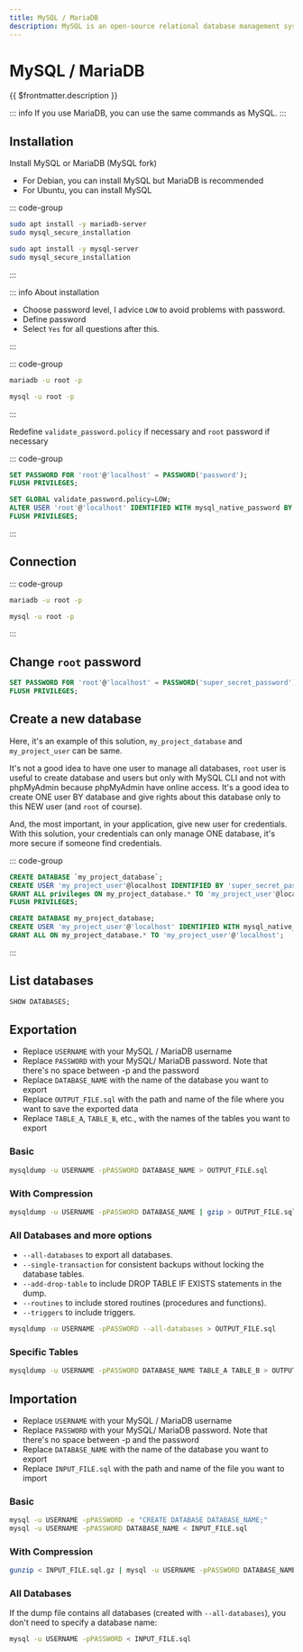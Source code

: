 ```yaml
---
title: MySQL / MariaDB
description: MySQL is an open-source relational database management system. MariaDB is a community-developed, commercially supported fork of the MySQL relational database management system.
---
```


# MySQL / MariaDB

{{ $frontmatter.description }}

::: info
If you use MariaDB, you can use the same commands as MySQL.
:::

## Installation

Install MySQL or MariaDB (MySQL fork)

- For Debian, you can install MySQL but MariaDB is recommended
- For Ubuntu, you can install MySQL

::: code-group

```sh [Debian]
sudo apt install -y mariadb-server
sudo mysql_secure_installation
```

```sh [Ubuntu]
sudo apt install -y mysql-server
sudo mysql_secure_installation
```

:::

::: info About installation

- Choose password level, I advice `LOW` to avoid problems with password.
- Define password
- Select `Yes` for all questions after this.

:::

::: code-group

```sh [MariaDB]
mariadb -u root -p
```

```sh [MySQL]
mysql -u root -p
```

:::

Redefine `validate_password.policy` if necessary and `root` password if necessary

::: code-group

```sql [MariaDB]
SET PASSWORD FOR 'root'@'localhost' = PASSWORD('password');
FLUSH PRIVILEGES;
```

```sql [MySQL]
SET GLOBAL validate_password.policy=LOW;
ALTER USER 'root'@'localhost' IDENTIFIED WITH mysql_native_password BY 'super_secret_password';
FLUSH PRIVILEGES;
```

:::

## Connection

::: code-group

```sh [MariaDB]
mariadb -u root -p
```

```sh [MySQL]
mysql -u root -p
```

:::

## Change `root` password

```sql
SET PASSWORD FOR 'root'@'localhost' = PASSWORD('super_secret_password');
FLUSH PRIVILEGES;
```

## Create a new database

Here, it's an example of this solution, `my_project_database` and `my_project_user` can be same.

It's not a good idea to have one user to manage all databases, `root` user is useful to create database and users but only with MySQL CLI and not with phpMyAdmin because phpMyAdmin have online access. It's a good idea to create ONE user BY database and give rights about this database only to this NEW user (and `root` of course).

And, the most important, in your application, give new user for credentials. With this solution, your credentials can only manage ONE database, it's more secure if someone find credentials.

::: code-group

```sql [MariaDB]
CREATE DATABASE `my_project_database`;
CREATE USER 'my_project_user'@localhost IDENTIFIED BY 'super_secret_password';
GRANT ALL privileges ON my_project_database.* TO 'my_project_user'@localhost;
FLUSH PRIVILEGES;
```

```sql [MySQL]
CREATE DATABASE my_project_database;
CREATE USER 'my_project_user'@'localhost' IDENTIFIED WITH mysql_native_password BY 'secret_password';
GRANT ALL ON my_project_database.* TO 'my_project_user'@'localhost';
```

:::

## List databases

```sql
SHOW DATABASES;
```

## Exportation

- Replace `USERNAME` with your MySQL / MariaDB username
- Replace `PASSWORD` with your MySQL/ MariaDB password. Note that there's no space between -p and the password
- Replace `DATABASE_NAME` with the name of the database you want to export
- Replace `OUTPUT_FILE.sql` with the path and name of the file where you want to save the exported data
- Replace `TABLE_A`, `TABLE_B`, etc., with the names of the tables you want to export

### Basic

```sh
mysqldump -u USERNAME -pPASSWORD DATABASE_NAME > OUTPUT_FILE.sql
```

### With Compression

```sh
mysqldump -u USERNAME -pPASSWORD DATABASE_NAME | gzip > OUTPUT_FILE.sql.gz
```

### All Databases and more options

- `--all-databases` to export all databases.
- `--single-transaction` for consistent backups without locking the database tables.
- `--add-drop-table` to include DROP TABLE IF EXISTS statements in the dump.
- `--routines` to include stored routines (procedures and functions).
- `--triggers` to include triggers.

```sh
mysqldump -u USERNAME -pPASSWORD --all-databases > OUTPUT_FILE.sql
```

### Specific Tables

```sh
mysqldump -u USERNAME -pPASSWORD DATABASE_NAME TABLE_A TABLE_B > OUTPUT_FILE.sql
```

## Importation

- Replace `USERNAME` with your MySQL / MariaDB username
- Replace `PASSWORD` with your MySQL/ MariaDB password. Note that there's no space between -p and the password
- Replace `DATABASE_NAME` with the name of the database you want to export
- Replace `INPUT_FILE.sql` with the path and name of the file you want to import

### Basic

```sh
mysql -u USERNAME -pPASSWORD -e "CREATE DATABASE DATABASE_NAME;"
mysql -u USERNAME -pPASSWORD DATABASE_NAME < INPUT_FILE.sql
```

### With Compression

```sh
gunzip < INPUT_FILE.sql.gz | mysql -u USERNAME -pPASSWORD DATABASE_NAME
```

### All Databases

If the dump file contains all databases (created with `--all-databases`), you don't need to specify a database name:

```sh
mysql -u USERNAME -pPASSWORD < INPUT_FILE.sql
```

